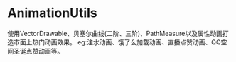 # AnimationUtils
使用VectorDrawable、贝塞尔曲线(二阶、三阶)、PathMeasure以及属性动画打造市面上热门动画效果。
eg:注水动画、饿了么加载动画、直播点赞动画、QQ空间圣诞点赞动画等。
